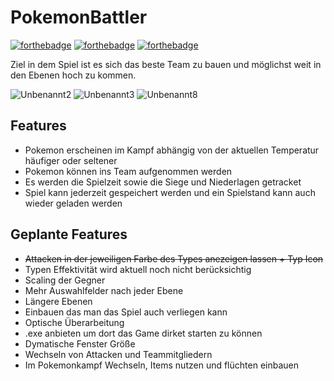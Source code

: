 # PokemonBattler
[![forthebadge](https://forthebadge.com/images/badges/made-with-java.svg)](http://forthebadge.com)
[![forthebadge](http://forthebadge.com/images/badges/built-with-love.svg)](http://forthebadge.com)
[![forthebadge](https://forthebadge.com/images/badges/works-on-my-machine.svg)](http://forthebadge.com)


Ziel in dem Spiel ist es sich das beste Team zu bauen und möglichst weit in den Ebenen hoch zu kommen.

![Unbenannt2](https://github.com/user-attachments/assets/cbcff00e-7dff-4c7e-a43f-80f94ffbf941)
![Unbenannt3](https://github.com/user-attachments/assets/701a8a3a-62b3-4e72-9a72-30dc63ee9b65)
![Unbenannt8](https://github.com/user-attachments/assets/84376b27-d69f-422d-8a1f-ab51cf7be225)


## Features
- Pokemon erscheinen im Kampf abhängig von der aktuellen Temperatur häufiger oder seltener
- Pokemon können ins Team aufgenommen werden
- Es werden die Spielzeit sowie die Siege und Niederlagen getracket
- Spiel kann jederzeit gespeichert werden und ein Spielstand kann auch wieder geladen werden

## Geplante Features
- ~~Attacken in der jeweiligen Farbe des Types anezeigen lassen + Typ Icon~~
- Typen Effektivität wird aktuell noch nicht berücksichtig
- Scaling der Gegner
- Mehr Auswahlfelder nach jeder Ebene
- Längere Ebenen
- Einbauen das man das Spiel auch verliegen kann
- Optische Überarbeitung
- .exe anbieten um dort das Game dirket starten zu können
- Dymatische Fenster Größe
- Wechseln von Attacken und Teammitgliedern
- Im Pokemonkampf Wechseln, Items nutzen und flüchten einbauen